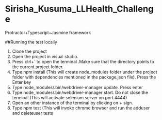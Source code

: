 # Sirisha_Kusuma_LLHealth_Challenge
Protractor+Typescript+Jasmine framework


##Running the test locally
1. Clone the project
2. Open the project in visual studio. 
3. Press ctrl+` to open the terminal .Make sure that the directory points to the current project folder.
4. Type npm install (This will create node_modules folder under the project folder with dependencies mentioned in the package.json file). Press the Enter key
5. Type node_modules/.bin/webdriver-manager update. Press enter
6. Type node_modules/.bin/webdriver-manager start. Do not close the terminal.(This will activate selenium server on port 4444)
7. Open an other instance of the terminal by clicking on + sign.
8. Type npm test (This will invoke chrome browser and run the adduser and deleteuser tests
